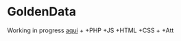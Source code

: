 # GoldenData

Working in progress [aqui](http://whuaman.esy.es/goldendata/index.html)
+
+PHP
+JS
+HTML
+CSS
+
+Att

